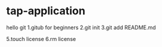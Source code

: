 # tap-application
hello git
1.gitub for beginners
2.git init
3.git add README.md 

5.touch license
6.rm license

